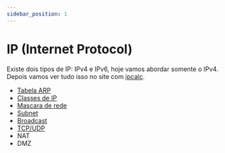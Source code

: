 ```yaml
---
sidebar_position: 1
---
```


# IP (Internet Protocol)

Existe dois tipos de IP: IPv4 e IPv6, hoje vamos abordar somente o IPv4. Depois vamos ver tudo isso no site com [ipcalc](./https://jodies.de/ipcalc).

- [Tabela ARP](./tabela-arp.md)
- [Classes de IP](./classes-de-ip.md)
- [Mascara de rede](./marcada-de-rede.md)
- [Subnet](./subnet.md)
- [Broadcast](./broadcast.md)
- [TCP/UDP](./tcp-udp.md)
- NAT
- DMZ

